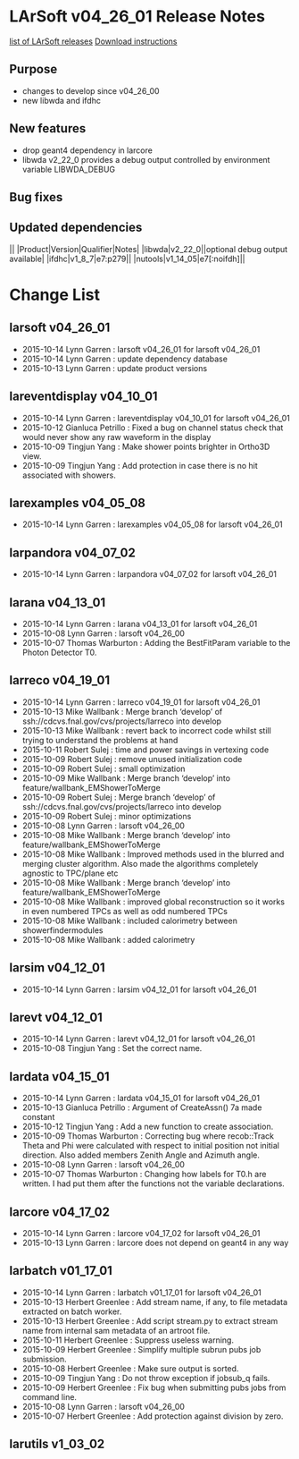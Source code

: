 LArSoft v04_26_01 Release Notes
======================================================================

[list of LArSoft releases](LArSoft_release_list)
[Download instructions](http://scisoft.fnal.gov/scisoft/bundles/larsoft/v04_26_01/larsoft-v04_26_01.html)

Purpose
--------------------

-   changes to develop since v04_26_00
-   new libwda and ifdhc

New features
------------------------------

-   drop geant4 dependency in larcore
-   libwda v2_22_0 provides a debug output controlled by environment variable LIBWDA_DEBUG

Bug fixes
------------------------

Updated dependencies
----------------------------------------------

||
|Product|Version|Qualifier|Notes|
|libwda|v2_22_0||optional debug output available|
|ifdhc|v1_8_7|e7:p279||
|nutools|v1_14_05|e7[:noifdh]||

Change List
============================

larsoft v04_26_01
------------------------------------------

-   2015-10-14 Lynn Garren : larsoft v04_26_01 for larsoft v04_26_01
-   2015-10-14 Lynn Garren : update dependency database
-   2015-10-13 Lynn Garren : update product versions

lareventdisplay v04_10_01
----------------------------------------------------------

-   2015-10-14 Lynn Garren : lareventdisplay v04_10_01 for larsoft v04_26_01
-   2015-10-12 Gianluca Petrillo : Fixed a bug on channel status check that would never show any raw waveform in the display
-   2015-10-09 Tingjun Yang : Make shower points brighter in Ortho3D view.
-   2015-10-09 Tingjun Yang : Add protection in case there is no hit associated with showers.

larexamples v04_05_08
--------------------------------------------------

-   2015-10-14 Lynn Garren : larexamples v04_05_08 for larsoft v04_26_01

larpandora v04_07_02
------------------------------------------------

-   2015-10-14 Lynn Garren : larpandora v04_07_02 for larsoft v04_26_01

larana v04_13_01
----------------------------------------

-   2015-10-14 Lynn Garren : larana v04_13_01 for larsoft v04_26_01
-   2015-10-08 Lynn Garren : larsoft v04_26_00
-   2015-10-07 Thomas Warburton : Adding the BestFitParam variable to the Photon Detector T0.

larreco v04_19_01
------------------------------------------

-   2015-10-14 Lynn Garren : larreco v04_19_01 for larsoft v04_26_01
-   2015-10-13 Mike Wallbank : Merge branch ‘develop’ of ssh://cdcvs.fnal.gov/cvs/projects/larreco into develop
-   2015-10-13 Mike Wallbank : revert back to incorrect code whilst still trying to understand the problems at hand
-   2015-10-11 Robert Sulej : time and power savings in vertexing code
-   2015-10-09 Robert Sulej : remove unused initialization code
-   2015-10-09 Robert Sulej : small optimization
-   2015-10-09 Mike Wallbank : Merge branch ‘develop’ into feature/wallbank_EMShowerToMerge
-   2015-10-09 Robert Sulej : Merge branch ‘develop’ of ssh://cdcvs.fnal.gov/cvs/projects/larreco into develop
-   2015-10-09 Robert Sulej : minor optimizations
-   2015-10-08 Lynn Garren : larsoft v04_26_00
-   2015-10-08 Mike Wallbank : Merge branch ‘develop’ into feature/wallbank_EMShowerToMerge
-   2015-10-08 Mike Wallbank : Improved methods used in the blurred and merging cluster algorithm. Also made the algorithms completely agnostic to TPC/plane etc
-   2015-10-08 Mike Wallbank : Merge branch ‘develop’ into feature/wallbank_EMShowerToMerge
-   2015-10-08 Mike Wallbank : improved global reconstruction so it works in even numbered TPCs as well as odd numbered TPCs
-   2015-10-08 Mike Wallbank : included calorimetry between showerfindermodules
-   2015-10-08 Mike Wallbank : added calorimetry

larsim v04_12_01
----------------------------------------

-   2015-10-14 Lynn Garren : larsim v04_12_01 for larsoft v04_26_01

larevt v04_12_01
----------------------------------------

-   2015-10-14 Lynn Garren : larevt v04_12_01 for larsoft v04_26_01
-   2015-10-08 Tingjun Yang : Set the correct name.

lardata v04_15_01
------------------------------------------

-   2015-10-14 Lynn Garren : lardata v04_15_01 for larsoft v04_26_01
-   2015-10-13 Gianluca Petrillo : Argument of CreateAssn() 7a made constant
-   2015-10-12 Tingjun Yang : Add a new function to create association.
-   2015-10-09 Thomas Warburton : Correcting bug where recob::Track Theta and Phi were calculated with respect to initial position not initial direction. Also added members Zenith Angle and Azimuth angle.
-   2015-10-08 Lynn Garren : larsoft v04_26_00
-   2015-10-07 Thomas Warburton : Changing how labels for T0.h are written. I had put them after the functions not the variable declarations.

larcore v04_17_02
------------------------------------------

-   2015-10-14 Lynn Garren : larcore v04_17_02 for larsoft v04_26_01
-   2015-10-13 Lynn Garren : larcore does not depend on geant4 in any way

larbatch v01_17_01
--------------------------------------------

-   2015-10-14 Lynn Garren : larbatch v01_17_01 for larsoft v04_26_01
-   2015-10-13 Herbert Greenlee : Add stream name, if any, to file metadata extracted on batch worker.
-   2015-10-13 Herbert Greenlee : Add script stream.py to extract stream name from internal sam metadata of an artroot file.
-   2015-10-11 Herbert Greenlee : Suppress useless warning.
-   2015-10-09 Herbert Greenlee : Simplify multiple subrun pubs job submission.
-   2015-10-08 Herbert Greenlee : Make sure output is sorted.
-   2015-10-09 Tingjun Yang : Do not throw exception if jobsub_q fails.
-   2015-10-09 Herbert Greenlee : Fix bug when submitting pubs jobs from command line.
-   2015-10-08 Lynn Garren : larsoft v04_26_00
-   2015-10-07 Herbert Greenlee : Add protection against division by zero.

larutils v1_03_02
------------------------------------------
